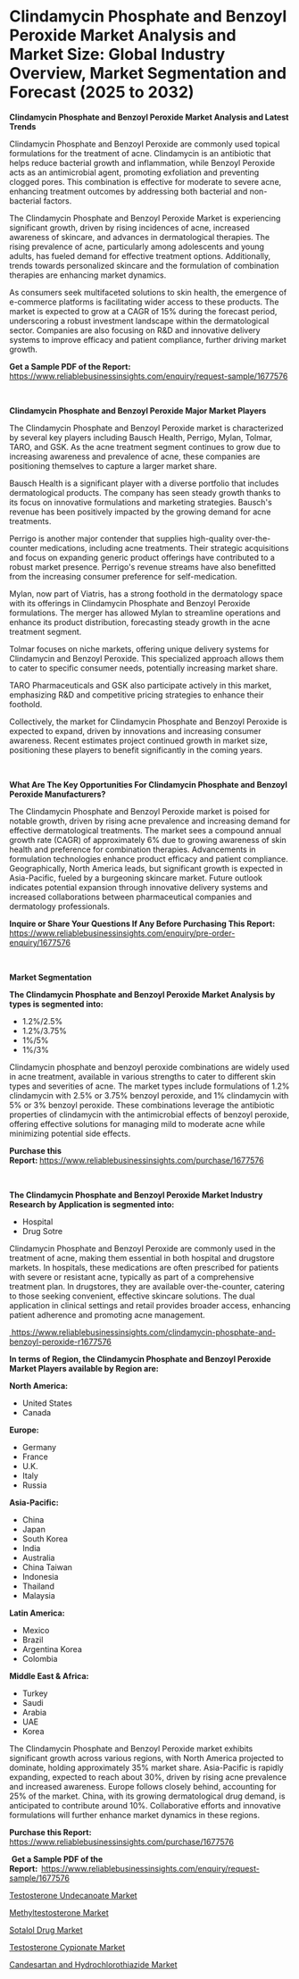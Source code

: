 <p><h1>Clindamycin Phosphate and Benzoyl Peroxide Market Analysis and Market Size: Global Industry Overview, Market Segmentation and Forecast (2025 to 2032)</h1></p><p><strong>Clindamycin Phosphate and Benzoyl Peroxide Market Analysis and Latest Trends</strong></p>
<p><p>Clindamycin Phosphate and Benzoyl Peroxide are commonly used topical formulations for the treatment of acne. Clindamycin is an antibiotic that helps reduce bacterial growth and inflammation, while Benzoyl Peroxide acts as an antimicrobial agent, promoting exfoliation and preventing clogged pores. This combination is effective for moderate to severe acne, enhancing treatment outcomes by addressing both bacterial and non-bacterial factors.</p><p>The Clindamycin Phosphate and Benzoyl Peroxide Market is experiencing significant growth, driven by rising incidences of acne, increased awareness of skincare, and advances in dermatological therapies. The rising prevalence of acne, particularly among adolescents and young adults, has fueled demand for effective treatment options. Additionally, trends towards personalized skincare and the formulation of combination therapies are enhancing market dynamics.</p><p>As consumers seek multifaceted solutions to skin health, the emergence of e-commerce platforms is facilitating wider access to these products. The market is expected to grow at a CAGR of 15% during the forecast period, underscoring a robust investment landscape within the dermatological sector. Companies are also focusing on R&D and innovative delivery systems to improve efficacy and patient compliance, further driving market growth.</p></p>
<p><strong>Get a Sample PDF of the Report:&nbsp;</strong> <a href="https://www.reliablebusinessinsights.com/enquiry/request-sample/1677576?utm_campaign=1877&utm_medium=2&utm_source=Github&utm_content=ia&utm_term=08032025&utm_id=clindamycin-phosphate-and-benzoyl-peroxide">https://www.reliablebusinessinsights.com/enquiry/request-sample/1677576</a></p>
<p>&nbsp;</p>
<p><strong>Clindamycin Phosphate and Benzoyl Peroxide Major Market Players</strong></p>
<p><p>The Clindamycin Phosphate and Benzoyl Peroxide market is characterized by several key players including Bausch Health, Perrigo, Mylan, Tolmar, TARO, and GSK. As the acne treatment segment continues to grow due to increasing awareness and prevalence of acne, these companies are positioning themselves to capture a larger market share.</p><p>Bausch Health is a significant player with a diverse portfolio that includes dermatological products. The company has seen steady growth thanks to its focus on innovative formulations and marketing strategies. Bausch's revenue has been positively impacted by the growing demand for acne treatments.</p><p>Perrigo is another major contender that supplies high-quality over-the-counter medications, including acne treatments. Their strategic acquisitions and focus on expanding generic product offerings have contributed to a robust market presence. Perrigo's revenue streams have also benefitted from the increasing consumer preference for self-medication.</p><p>Mylan, now part of Viatris, has a strong foothold in the dermatology space with its offerings in Clindamycin Phosphate and Benzoyl Peroxide formulations. The merger has allowed Mylan to streamline operations and enhance its product distribution, forecasting steady growth in the acne treatment segment.</p><p>Tolmar focuses on niche markets, offering unique delivery systems for Clindamycin and Benzoyl Peroxide. This specialized approach allows them to cater to specific consumer needs, potentially increasing market share.</p><p>TARO Pharmaceuticals and GSK also participate actively in this market, emphasizing R&D and competitive pricing strategies to enhance their foothold.</p><p>Collectively, the market for Clindamycin Phosphate and Benzoyl Peroxide is expected to expand, driven by innovations and increasing consumer awareness. Recent estimates project continued growth in market size, positioning these players to benefit significantly in the coming years.</p></p>
<p>&nbsp;</p>
<p><strong>What Are The Key Opportunities For Clindamycin Phosphate and Benzoyl Peroxide Manufacturers?</strong></p>
<p><p>The Clindamycin Phosphate and Benzoyl Peroxide market is poised for notable growth, driven by rising acne prevalence and increasing demand for effective dermatological treatments. The market sees a compound annual growth rate (CAGR) of approximately 6% due to growing awareness of skin health and preference for combination therapies. Advancements in formulation technologies enhance product efficacy and patient compliance. Geographically, North America leads, but significant growth is expected in Asia-Pacific, fueled by a burgeoning skincare market. Future outlook indicates potential expansion through innovative delivery systems and increased collaborations between pharmaceutical companies and dermatology professionals.</p></p>
<p><strong>Inquire or Share Your Questions If Any Before Purchasing This Report:</strong> <a href="https://www.reliablebusinessinsights.com/enquiry/pre-order-enquiry/1677576?utm_campaign=1877&utm_medium=2&utm_source=Github&utm_content=ia&utm_term=08032025&utm_id=clindamycin-phosphate-and-benzoyl-peroxide">https://www.reliablebusinessinsights.com/enquiry/pre-order-enquiry/1677576</a></p>
<p>&nbsp;</p>
<p><strong>Market Segmentation</strong></p>
<p><strong>The Clindamycin Phosphate and Benzoyl Peroxide Market Analysis by types is segmented into:</strong></p>
<p><ul><li>1.2%/2.5%</li><li>1.2%/3.75%</li><li>1%/5%</li><li>1%/3%</li></ul></p>
<p><p>Clindamycin phosphate and benzoyl peroxide combinations are widely used in acne treatment, available in various strengths to cater to different skin types and severities of acne. The market types include formulations of 1.2% clindamycin with 2.5% or 3.75% benzoyl peroxide, and 1% clindamycin with 5% or 3% benzoyl peroxide. These combinations leverage the antibiotic properties of clindamycin with the antimicrobial effects of benzoyl peroxide, offering effective solutions for managing mild to moderate acne while minimizing potential side effects.</p></p>
<p><strong>Purchase this Report:&nbsp;</strong><a href="https://www.reliablebusinessinsights.com/purchase/1677576?utm_campaign=1877&utm_medium=2&utm_source=Github&utm_content=ia&utm_term=08032025&utm_id=clindamycin-phosphate-and-benzoyl-peroxide">https://www.reliablebusinessinsights.com/purchase/1677576</a></p>
<p>&nbsp;</p>
<p><strong>The Clindamycin Phosphate and Benzoyl Peroxide Market Industry Research by Application is segmented into:</strong></p>
<p><ul><li>Hospital</li><li>Drug Sotre</li></ul></p>
<p><p>Clindamycin Phosphate and Benzoyl Peroxide are commonly used in the treatment of acne, making them essential in both hospital and drugstore markets. In hospitals, these medications are often prescribed for patients with severe or resistant acne, typically as part of a comprehensive treatment plan. In drugstores, they are available over-the-counter, catering to those seeking convenient, effective skincare solutions. The dual application in clinical settings and retail provides broader access, enhancing patient adherence and promoting acne management.</p></p>
<p><a href="https://www.reliablebusinessinsights.com/clindamycin-phosphate-and-benzoyl-peroxide-r1677576?utm_campaign=1877&utm_medium=2&utm_source=Github&utm_content=ia&utm_term=08032025&utm_id=clindamycin-phosphate-and-benzoyl-peroxide">&nbsp;https://www.reliablebusinessinsights.com/clindamycin-phosphate-and-benzoyl-peroxide-r1677576</a></p>
<p><strong>In terms of Region, the Clindamycin Phosphate and Benzoyl Peroxide Market Players available by Region are:</strong></p>
<p>
    <p> <strong> North America: </strong>
        <ul>
            <li>United States</li>
            <li>Canada</li>
        </ul>
        </p> 
    <p> <strong> Europe: </strong>
        <ul>
            <li>Germany</li>
            <li>France</li>
            <li>U.K.</li>
            <li>Italy</li>
            <li>Russia</li>
        </ul>
        </p> 
    <p> <strong> Asia-Pacific: </strong>
        <ul>
            <li>China</li>
            <li>Japan</li>
            <li>South Korea</li>
            <li>India</li>
            <li>Australia</li>
            <li>China Taiwan</li>
            <li>Indonesia</li>
            <li>Thailand</li>
            <li>Malaysia</li>
        </ul>
        </p> 
    <p> <strong> Latin America: </strong>
        <ul>
            <li>Mexico</li>
            <li>Brazil</li>
            <li>Argentina Korea</li>
            <li>Colombia</li>
        </ul>
        </p> 
    <p> <strong> Middle East & Africa: </strong>
        <ul>
            <li>Turkey</li>
            <li>Saudi</li>
            <li>Arabia</li>
            <li>UAE</li>
            <li>Korea</li>
        </ul>
    </p>
    </p>
<p><p>The Clindamycin Phosphate and Benzoyl Peroxide market exhibits significant growth across various regions, with North America projected to dominate, holding approximately 35% market share. Asia-Pacific is rapidly expanding, expected to reach about 30%, driven by rising acne prevalence and increased awareness. Europe follows closely behind, accounting for 25% of the market. China, with its growing dermatological drug demand, is anticipated to contribute around 10%. Collaborative efforts and innovative formulations will further enhance market dynamics in these regions.</p></p>
<p><strong>Purchase this Report: </strong><a href="https://www.reliablebusinessinsights.com/purchase/1677576?utm_campaign=1877&utm_medium=2&utm_source=Github&utm_content=ia&utm_term=08032025&utm_id=clindamycin-phosphate-and-benzoyl-peroxide">https://www.reliablebusinessinsights.com/purchase/1677576</a></p>
<p>&nbsp;<strong>Get a Sample PDF of the Report:&nbsp;&nbsp;</strong><a href="https://www.reliablebusinessinsights.com/enquiry/request-sample/1677576?utm_campaign=1877&utm_medium=2&utm_source=Github&utm_content=ia&utm_term=08032025&utm_id=clindamycin-phosphate-and-benzoyl-peroxide">https://www.reliablebusinessinsights.com/enquiry/request-sample/1677576</a></p>
<p><strong></strong></p>
<p><p><a href="https://github.com/laveeasaadrh/Market-Research-Report-List-1/blob/main/testosterone-undecanoate-market.md?utm_campaign=1877&utm_medium=2&utm_source=Github&utm_content=ia&utm_term=08032025&utm_id=clindamycin-phosphate-and-benzoyl-peroxide">Testosterone Undecanoate Market</a></p><p><a href="https://github.com/ayondaylos/Market-Research-Report-List-1/blob/main/methyltestosterone-market.md?utm_campaign=1877&utm_medium=2&utm_source=Github&utm_content=ia&utm_term=08032025&utm_id=clindamycin-phosphate-and-benzoyl-peroxide">Methyltestosterone Market</a></p><p><a href="https://github.com/madethkijori/Market-Research-Report-List-1/blob/main/sotalol-drug-market.md?utm_campaign=1877&utm_medium=2&utm_source=Github&utm_content=ia&utm_term=08032025&utm_id=clindamycin-phosphate-and-benzoyl-peroxide">Sotalol Drug Market</a></p><p><a href="https://github.com/bichukapac/Market-Research-Report-List-1/blob/main/testosterone-cypionate-market.md?utm_campaign=1877&utm_medium=2&utm_source=Github&utm_content=ia&utm_term=08032025&utm_id=clindamycin-phosphate-and-benzoyl-peroxide">Testosterone Cypionate Market</a></p><p><a href="https://github.com/leoustolja/Market-Research-Report-List-1/blob/main/candesartan-and-hydrochlorothiazide-market.md?utm_campaign=1877&utm_medium=2&utm_source=Github&utm_content=ia&utm_term=08032025&utm_id=clindamycin-phosphate-and-benzoyl-peroxide">Candesartan and Hydrochlorothiazide Market</a></p></p>